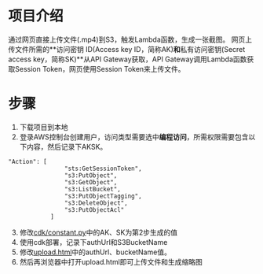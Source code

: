 # 项目介绍

通过网页直接上传文件(.mp4)到S3，触发Lambda函数，生成一张截图。
网页上传文件所需的**访问密钥 ID(Access key ID，简称AK)**和**私有访问密钥(Secret access key，简称SK)**从API Gateway获取，API Gateway调用Lambda函数获取Session Token，网页使用Session Token来上传文件。


# 步骤

1. 下载项目到本地
2. 登录AWS控制台创建用户，访问类型需要选中**编程访问**，所需权限需要包含以下内容，然后记录下AKSK。
```
"Action": [     
                "sts:GetSessionToken",
                "s3:PutObject",
                "s3:GetObject",
                "s3:ListBucket",
                "s3:PutObjectTagging",
                "s3:DeleteObject",
                "s3:PutObjectAcl"
            ]
```
3. 修改[cdk/constant.py](cdk/constant.py)中的AK、SK为第2步生成的值
4. 使用cdk部署，记录下authUrl和S3BucketName
5. 修改[upload.html](./upload.html)中的authUrl、bucketName值。
6. 然后再浏览器中打开upload.html即可上传文件和生成缩略图